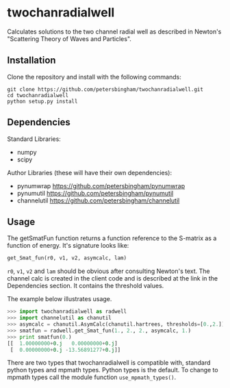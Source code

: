 # twochanradialwell
Calculates solutions to the two channel radial well as described in Newton's "Scattering Theory of Waves and Particles".

## Installation

Clone the repository and install with the following commands:

    git clone https://github.com/petersbingham/twochanradialwell.git
    cd twochanradialwell
    python setup.py install
    
## Dependencies
Standard Libraries: 
 - numpy
 - scipy

Author Libraries (these will have their own dependencies):
 - pynumwrap https://github.com/petersbingham/pynumwrap
 - pynumutil https://github.com/petersbingham/pynumutil
 - channelutil https://github.com/petersbingham/channelutil

## Usage

The getSmatFun function returns a function reference to the S-matrix as a function of energy. It's signature looks like:
```python
get_Smat_fun(r0, v1, v2, asymcalc, lam)
```
`r0`, `v1`, `v2` and `lam` should be obvious after consulting Newton's text. The channel calc is created in the client code and is described at the link in the Dependencies section. It contains the threshold values.

The example below illustrates usage.
```python
>>> import twochanradialwell as radwell
>>> import channelutil as chanutil
>>> asymcalc = chanutil.AsymCalc(chanutil.hartrees, thresholds=[0.,2.])
>>> smatfun = radwell.get_Smat_fun(1., 2., 2., asymcalc, 1.)
>>> print smatfun(0.)
[[  1.00000000+0.j   0.00000000+0.j]
 [  0.00000000+0.j -13.56891277+0.j]]
```

There are two types that twochanradialwell is compatible with, standard python types and mpmath types. Python types is the default. To change to mpmath types call the module function `use_mpmath_types()`.
